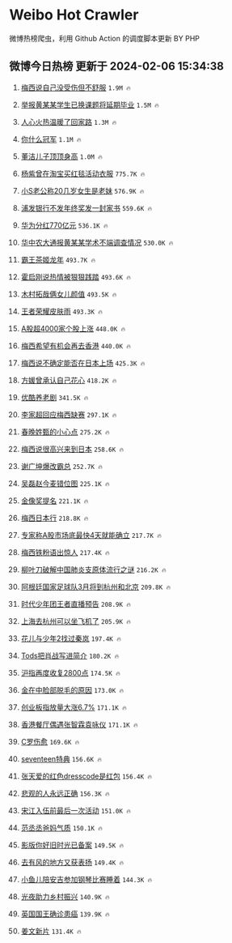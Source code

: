# Weibo Hot Crawler 



微博热榜爬虫，利用 Github Action 的调度脚本更新 BY PHP 


## 微博今日热榜 更新于 2024-02-06 15:34:38 
1. [梅西说自己没受伤但不舒服](https://s.weibo.com/weibo?q=%23%E6%A2%85%E8%A5%BF%E8%AF%B4%E8%87%AA%E5%B7%B1%E6%B2%A1%E5%8F%97%E4%BC%A4%E4%BD%86%E4%B8%8D%E8%88%92%E6%9C%8D%23&t=31&band_rank=1&Refer=top) `1.9M 🔥` 

1. [举报黄某某学生已换课题将延期毕业](https://s.weibo.com/weibo?q=%23%E4%B8%BE%E6%8A%A5%E9%BB%84%E6%9F%90%E6%9F%90%E5%AD%A6%E7%94%9F%E5%B7%B2%E6%8D%A2%E8%AF%BE%E9%A2%98%E5%B0%86%E5%BB%B6%E6%9C%9F%E6%AF%95%E4%B8%9A%23&t=31&band_rank=2&Refer=top) `1.5M 🔥` 

1. [人心火热温暖了回家路](https://s.weibo.com/weibo?q=%23%E4%BA%BA%E5%BF%83%E7%81%AB%E7%83%AD%E6%B8%A9%E6%9A%96%E4%BA%86%E5%9B%9E%E5%AE%B6%E8%B7%AF%23&t=31&band_rank=3&Refer=top) `1.3M 🔥` 

1. [你什么冠军](https://s.weibo.com/weibo?q=%E4%BD%A0%E4%BB%80%E4%B9%88%E5%86%A0%E5%86%9B&t=31&band_rank=4&Refer=top) `1.1M 🔥` 

1. [董洁儿子顶顶身高](https://s.weibo.com/weibo?q=%23%E8%91%A3%E6%B4%81%E5%84%BF%E5%AD%90%E9%A1%B6%E9%A1%B6%E8%BA%AB%E9%AB%98%23&t=31&band_rank=5&Refer=top) `1.0M 🔥` 

1. [杨紫曾在淘宝买红毯活动衣服](https://s.weibo.com/weibo?q=%23%E6%9D%A8%E7%B4%AB%E6%9B%BE%E5%9C%A8%E6%B7%98%E5%AE%9D%E4%B9%B0%E7%BA%A2%E6%AF%AF%E6%B4%BB%E5%8A%A8%E8%A1%A3%E6%9C%8D%23&t=31&band_rank=6&Refer=top) `775.7K 🔥` 

1. [小S老公称20几岁女生是老妹](https://s.weibo.com/weibo?q=%23%E5%B0%8FS%E8%80%81%E5%85%AC%E7%A7%B020%E5%87%A0%E5%B2%81%E5%A5%B3%E7%94%9F%E6%98%AF%E8%80%81%E5%A6%B9%23&t=31&band_rank=7&Refer=top) `576.9K 🔥` 

1. [浦发银行不发年终奖发一封家书](https://s.weibo.com/weibo?q=%23%E6%B5%A6%E5%8F%91%E9%93%B6%E8%A1%8C%E4%B8%8D%E5%8F%91%E5%B9%B4%E7%BB%88%E5%A5%96%E5%8F%91%E4%B8%80%E5%B0%81%E5%AE%B6%E4%B9%A6%23&t=31&band_rank=8&Refer=top) `559.6K 🔥` 

1. [华为分红770亿元](https://s.weibo.com/weibo?q=%23%E5%8D%8E%E4%B8%BA%E5%88%86%E7%BA%A2770%E4%BA%BF%E5%85%83%23&t=31&band_rank=9&Refer=top) `536.1K 🔥` 

1. [华中农大通报黄某某学术不端调查情况](https://s.weibo.com/weibo?q=%23%E5%8D%8E%E4%B8%AD%E5%86%9C%E5%A4%A7%E9%80%9A%E6%8A%A5%E9%BB%84%E6%9F%90%E6%9F%90%E5%AD%A6%E6%9C%AF%E4%B8%8D%E7%AB%AF%E8%B0%83%E6%9F%A5%E6%83%85%E5%86%B5%23&t=31&band_rank=10&Refer=top) `530.0K 🔥` 

1. [霸王茶姬龙年](https://s.weibo.com/weibo?q=%23%E9%9C%B8%E7%8E%8B%E8%8C%B6%E5%A7%AC%E9%BE%99%E5%B9%B4%23&t=31&band_rank=11&Refer=top) `493.7K 🔥` 

1. [霍启刚说热情被狠狠践踏](https://s.weibo.com/weibo?q=%23%E9%9C%8D%E5%90%AF%E5%88%9A%E8%AF%B4%E7%83%AD%E6%83%85%E8%A2%AB%E7%8B%A0%E7%8B%A0%E8%B7%B5%E8%B8%8F%23&t=31&band_rank=12&Refer=top) `493.6K 🔥` 

1. [木村拓哉俩女儿颜值](https://s.weibo.com/weibo?q=%23%E6%9C%A8%E6%9D%91%E6%8B%93%E5%93%89%E4%BF%A9%E5%A5%B3%E5%84%BF%E9%A2%9C%E5%80%BC%23&t=31&band_rank=13&Refer=top) `493.5K 🔥` 

1. [王者荣耀皮肤雨](https://s.weibo.com/weibo?q=%23%E7%8E%8B%E8%80%85%E8%8D%A3%E8%80%80%E7%9A%AE%E8%82%A4%E9%9B%A8%23&t=31&band_rank=14&Refer=top) `493.3K 🔥` 

1. [A股超4000家个股上涨](https://s.weibo.com/weibo?q=%23A%E8%82%A1%E8%B6%854000%E5%AE%B6%E4%B8%AA%E8%82%A1%E4%B8%8A%E6%B6%A8%23&t=31&band_rank=15&Refer=top) `448.0K 🔥` 

1. [梅西希望有机会再去香港](https://s.weibo.com/weibo?q=%23%E6%A2%85%E8%A5%BF%E5%B8%8C%E6%9C%9B%E6%9C%89%E6%9C%BA%E4%BC%9A%E5%86%8D%E5%8E%BB%E9%A6%99%E6%B8%AF%23&t=31&band_rank=16&Refer=top) `440.0K 🔥` 

1. [梅西说不确定能否在日本上场](https://s.weibo.com/weibo?q=%23%E6%A2%85%E8%A5%BF%E8%AF%B4%E4%B8%8D%E7%A1%AE%E5%AE%9A%E8%83%BD%E5%90%A6%E5%9C%A8%E6%97%A5%E6%9C%AC%E4%B8%8A%E5%9C%BA%23&t=31&band_rank=17&Refer=top) `425.3K 🔥` 

1. [方媛曾承认自己花心](https://s.weibo.com/weibo?q=%23%E6%96%B9%E5%AA%9B%E6%9B%BE%E6%89%BF%E8%AE%A4%E8%87%AA%E5%B7%B1%E8%8A%B1%E5%BF%83%23&t=31&band_rank=18&Refer=top) `418.2K 🔥` 

1. [优酷养老剧](https://s.weibo.com/weibo?q=%E4%BC%98%E9%85%B7%E5%85%BB%E8%80%81%E5%89%A7&t=31&band_rank=19&Refer=top) `341.5K 🔥` 

1. [李家超回应梅西缺赛](https://s.weibo.com/weibo?q=%23%E6%9D%8E%E5%AE%B6%E8%B6%85%E5%9B%9E%E5%BA%94%E6%A2%85%E8%A5%BF%E7%BC%BA%E8%B5%9B%23&t=31&band_rank=20&Refer=top) `297.1K 🔥` 

1. [春晚姓甄的小心点](https://s.weibo.com/weibo?q=%23%E6%98%A5%E6%99%9A%E5%A7%93%E7%94%84%E7%9A%84%E5%B0%8F%E5%BF%83%E7%82%B9%23&t=31&band_rank=21&Refer=top) `275.2K 🔥` 

1. [梅西说很高兴来到日本](https://s.weibo.com/weibo?q=%23%E6%A2%85%E8%A5%BF%E8%AF%B4%E5%BE%88%E9%AB%98%E5%85%B4%E6%9D%A5%E5%88%B0%E6%97%A5%E6%9C%AC%23&t=31&band_rank=22&Refer=top) `258.6K 🔥` 

1. [谢广坤爆改霸总](https://s.weibo.com/weibo?q=%23%E8%B0%A2%E5%B9%BF%E5%9D%A4%E7%88%86%E6%94%B9%E9%9C%B8%E6%80%BB%23&t=31&band_rank=23&Refer=top) `252.7K 🔥` 

1. [吴磊赵今麦错位图](https://s.weibo.com/weibo?q=%E5%90%B4%E7%A3%8A%E8%B5%B5%E4%BB%8A%E9%BA%A6%E9%94%99%E4%BD%8D%E5%9B%BE&t=31&band_rank=24&Refer=top) `225.1K 🔥` 

1. [金像奖提名](https://s.weibo.com/weibo?q=%E9%87%91%E5%83%8F%E5%A5%96%E6%8F%90%E5%90%8D&t=31&band_rank=25&Refer=top) `221.1K 🔥` 

1. [梅西日本行](https://s.weibo.com/weibo?q=%E6%A2%85%E8%A5%BF%E6%97%A5%E6%9C%AC%E8%A1%8C&t=31&band_rank=26&Refer=top) `218.8K 🔥` 

1. [专家称A股市场底最快4天就能确立](https://s.weibo.com/weibo?q=%23%E4%B8%93%E5%AE%B6%E7%A7%B0A%E8%82%A1%E5%B8%82%E5%9C%BA%E5%BA%95%E6%9C%80%E5%BF%AB4%E5%A4%A9%E5%B0%B1%E8%83%BD%E7%A1%AE%E7%AB%8B%23&t=31&band_rank=27&Refer=top) `217.7K 🔥` 

1. [梅西铁粉语出惊人](https://s.weibo.com/weibo?q=%23%E6%A2%85%E8%A5%BF%E9%93%81%E7%B2%89%E8%AF%AD%E5%87%BA%E6%83%8A%E4%BA%BA%23&t=31&band_rank=28&Refer=top) `217.4K 🔥` 

1. [柳叶刀破解中国肺炎支原体流行之谜](https://s.weibo.com/weibo?q=%23%E6%9F%B3%E5%8F%B6%E5%88%80%E7%A0%B4%E8%A7%A3%E4%B8%AD%E5%9B%BD%E8%82%BA%E7%82%8E%E6%94%AF%E5%8E%9F%E4%BD%93%E6%B5%81%E8%A1%8C%E4%B9%8B%E8%B0%9C%23&t=31&band_rank=29&Refer=top) `216.2K 🔥` 

1. [阿根廷国家足球队3月将到杭州和北京](https://s.weibo.com/weibo?q=%23%E9%98%BF%E6%A0%B9%E5%BB%B7%E5%9B%BD%E5%AE%B6%E8%B6%B3%E7%90%83%E9%98%9F3%E6%9C%88%E5%B0%86%E5%88%B0%E6%9D%AD%E5%B7%9E%E5%92%8C%E5%8C%97%E4%BA%AC%23&t=31&band_rank=30&Refer=top) `209.8K 🔥` 

1. [时代少年团王者直播预告](https://s.weibo.com/weibo?q=%23%E6%97%B6%E4%BB%A3%E5%B0%91%E5%B9%B4%E5%9B%A2%E7%8E%8B%E8%80%85%E7%9B%B4%E6%92%AD%E9%A2%84%E5%91%8A%23&t=31&band_rank=31&Refer=top) `208.9K 🔥` 

1. [上海去杭州可以坐飞机了](https://s.weibo.com/weibo?q=%23%E4%B8%8A%E6%B5%B7%E5%8E%BB%E6%9D%AD%E5%B7%9E%E5%8F%AF%E4%BB%A5%E5%9D%90%E9%A3%9E%E6%9C%BA%E4%BA%86%23&t=31&band_rank=32&Refer=top) `205.9K 🔥` 

1. [花儿与少年2找过秦岚](https://s.weibo.com/weibo?q=%23%E8%8A%B1%E5%84%BF%E4%B8%8E%E5%B0%91%E5%B9%B42%E6%89%BE%E8%BF%87%E7%A7%A6%E5%B2%9A%23&t=31&band_rank=33&Refer=top) `197.4K 🔥` 

1. [Tods把肖战写进简介](https://s.weibo.com/weibo?q=%23Tods%E6%8A%8A%E8%82%96%E6%88%98%E5%86%99%E8%BF%9B%E7%AE%80%E4%BB%8B%23&t=31&band_rank=34&Refer=top) `180.2K 🔥` 

1. [沪指再度收复2800点](https://s.weibo.com/weibo?q=%23%E6%B2%AA%E6%8C%87%E5%86%8D%E5%BA%A6%E6%94%B6%E5%A4%8D2800%E7%82%B9%23&t=31&band_rank=35&Refer=top) `174.5K 🔥` 

1. [金在中脸部脱毛的原因](https://s.weibo.com/weibo?q=%23%E9%87%91%E5%9C%A8%E4%B8%AD%E8%84%B8%E9%83%A8%E8%84%B1%E6%AF%9B%E7%9A%84%E5%8E%9F%E5%9B%A0%23&t=31&band_rank=36&Refer=top) `173.0K 🔥` 

1. [创业板指放量大涨6.7%](https://s.weibo.com/weibo?q=%23%E5%88%9B%E4%B8%9A%E6%9D%BF%E6%8C%87%E6%94%BE%E9%87%8F%E5%A4%A7%E6%B6%A86.7%25%23&t=31&band_rank=37&Refer=top) `171.1K 🔥` 

1. [香港餐厅偶遇张智霖袁咏仪](https://s.weibo.com/weibo?q=%23%E9%A6%99%E6%B8%AF%E9%A4%90%E5%8E%85%E5%81%B6%E9%81%87%E5%BC%A0%E6%99%BA%E9%9C%96%E8%A2%81%E5%92%8F%E4%BB%AA%23&t=31&band_rank=38&Refer=top) `171.1K 🔥` 

1. [C罗伤愈](https://s.weibo.com/weibo?q=%23C%E7%BD%97%E4%BC%A4%E6%84%88%23&t=31&band_rank=39&Refer=top) `169.6K 🔥` 

1. [seventeen特典](https://s.weibo.com/weibo?q=seventeen%E7%89%B9%E5%85%B8&t=31&band_rank=40&Refer=top) `156.6K 🔥` 

1. [张天爱的红色dresscode是红包](https://s.weibo.com/weibo?q=%23%E5%BC%A0%E5%A4%A9%E7%88%B1%E7%9A%84%E7%BA%A2%E8%89%B2dresscode%E6%98%AF%E7%BA%A2%E5%8C%85%23&t=31&band_rank=41&Refer=top) `156.4K 🔥` 

1. [悲观的人永远正确](https://s.weibo.com/weibo?q=%E6%82%B2%E8%A7%82%E7%9A%84%E4%BA%BA%E6%B0%B8%E8%BF%9C%E6%AD%A3%E7%A1%AE&t=31&band_rank=42&Refer=top) `156.3K 🔥` 

1. [宋江入伍前最后一次活动](https://s.weibo.com/weibo?q=%23%E5%AE%8B%E6%B1%9F%E5%85%A5%E4%BC%8D%E5%89%8D%E6%9C%80%E5%90%8E%E4%B8%80%E6%AC%A1%E6%B4%BB%E5%8A%A8%23&t=31&band_rank=43&Refer=top) `151.0K 🔥` 

1. [范丞丞爸妈气质](https://s.weibo.com/weibo?q=%23%E8%8C%83%E4%B8%9E%E4%B8%9E%E7%88%B8%E5%A6%88%E6%B0%94%E8%B4%A8%23&t=31&band_rank=44&Refer=top) `150.1K 🔥` 

1. [影版你好旧时光已备案](https://s.weibo.com/weibo?q=%23%E5%BD%B1%E7%89%88%E4%BD%A0%E5%A5%BD%E6%97%A7%E6%97%B6%E5%85%89%E5%B7%B2%E5%A4%87%E6%A1%88%23&t=31&band_rank=45&Refer=top) `149.5K 🔥` 

1. [去有风的地方又获表扬](https://s.weibo.com/weibo?q=%23%E5%8E%BB%E6%9C%89%E9%A3%8E%E7%9A%84%E5%9C%B0%E6%96%B9%E5%8F%88%E8%8E%B7%E8%A1%A8%E6%89%AC%23&t=31&band_rank=46&Refer=top) `149.4K 🔥` 

1. [小鱼儿陪安吉参加钢琴比赛睡着](https://s.weibo.com/weibo?q=%23%E5%B0%8F%E9%B1%BC%E5%84%BF%E9%99%AA%E5%AE%89%E5%90%89%E5%8F%82%E5%8A%A0%E9%92%A2%E7%90%B4%E6%AF%94%E8%B5%9B%E7%9D%A1%E7%9D%80%23&t=31&band_rank=47&Refer=top) `144.3K 🔥` 

1. [光夜助力乡村振兴](https://s.weibo.com/weibo?q=%23%E5%85%89%E5%A4%9C%E5%8A%A9%E5%8A%9B%E4%B9%A1%E6%9D%91%E6%8C%AF%E5%85%B4%23&t=31&band_rank=48&Refer=top) `140.9K 🔥` 

1. [英国国王确诊患癌](https://s.weibo.com/weibo?q=%23%E8%8B%B1%E5%9B%BD%E5%9B%BD%E7%8E%8B%E7%A1%AE%E8%AF%8A%E6%82%A3%E7%99%8C%23&t=31&band_rank=49&Refer=top) `139.9K 🔥` 

1. [姜文新片](https://s.weibo.com/weibo?q=%E5%A7%9C%E6%96%87%E6%96%B0%E7%89%87&t=31&band_rank=50&Refer=top) `131.4K 🔥` 

